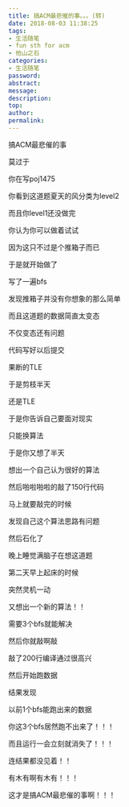 ```yaml
---
title: 搞ACM最悲催的事。。。(转)
date: 2018-08-03 11:38:25
tags:
- 生活随笔
- fun sth for acm
- 他山之石
categories:
- 生活随笔
password:
abstract:
message:
description:
top:
author:
permalink:
---
```


搞ACM最悲催的事

莫过于

你在写poj1475

你看到这道题夏天的风分类为level2

而且你level1还没做完

你认为你可以做着试试

因为这只不过是个推箱子而已

于是就开始做了

写了一遍bfs

发现推箱子并没有你想象的那么简单

而且这道题的数据简直太变态

不仅变态还有问题

代码写好以后提交

果断的TLE

于是剪枝半天

还是TLE

于是你告诉自己要面对现实

只能换算法

于是你又想了半天

想出一个自己认为很好的算法

然后啪啦啪啦的敲了150行代码

马上就要敲完的时候

发现自己这个算法思路有问题

然后石化了

晚上睡觉满脑子在想这道题

第二天早上起床的时候

突然灵机一动

又想出一个新的算法！！

需要3个bfs就能解决

然后你就敲啊敲

敲了200行编译通过很高兴

然后开始跑数据

结果发现

以前1个bfs能跑出来的数据

你这3个bfs居然跑不出来了！！！

而且运行一会立刻就消失了！！！

连结果都没见着！！

有木有啊有木有！！！

这才是搞ACM最悲催的事啊！！！